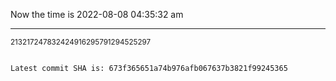 Now the time is 2022-08-08 04:35:32 am

---

<small>213217247832424916295791294525297</small>

```txt

Latest commit SHA is: 673f365651a74b976afb067637b3821f99245365
```
